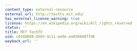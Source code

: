 ```yaml
---
content_type: external-resource
external_url: http://techtv.mit.edu/
has_external_license_warning: true
license: https://en.wikipedia.org/wiki/All_rights_reserved
status: ''
title: MIT TechTV
uid: c0348888-d565-4c11-aa9e-ea8300d8ffd6
wayback_url: ''
---
```

